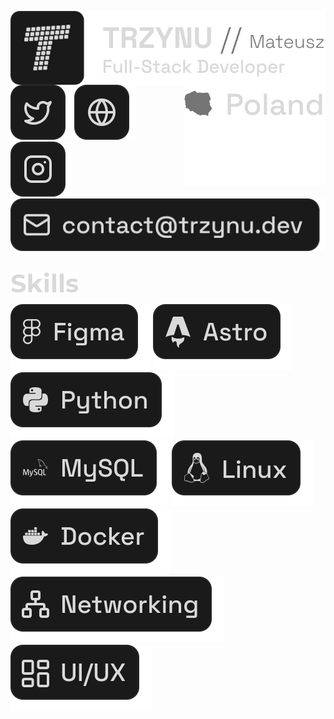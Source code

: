 <p>
  <img src="assets/Namecard.svg" align="left"/>
  <img src="assets/Country.svg" align="right"/>
</p>
<br/>
<br/>
<br/>
<p>
  <a href="https://x.com/trzynu"><img src="assets/Twitter.svg" /></a>
  <a href="https://trzynu.dev/"><img src="assets/Website.svg" /></a>
  <a href="https://instagram.com/trzynu"><img src="assets/Instagram.svg" /></a>
  <a href="mailto:contact@trzynu.dev"><img src="assets/Email.svg" /></a>
</p>
<br />
<img src="assets/Skills header.svg" />
<p>
  <img src="assets/Figma.svg" />
  <img src="assets/Astro.svg" />
  <img src="assets/Python.svg" />
  <img src="assets/MySQL.svg"" />
  <img src="assets/Linux.svg" />
  <img src="assets/Docker.svg" />
  <img src="assets/Networking.svg" />
  <img src="assets/UIUX.svg" />
</p>

